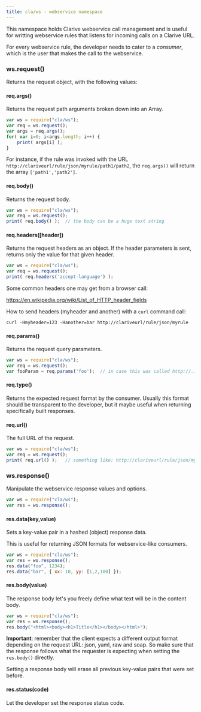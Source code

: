 ```yaml
---
title: cla/ws - webservice namespace
---
```


This namespace holds Clarive webservice call
management and is useful for writting webservice
rules that listens for incoming calls on a Clarive 
URL. 

For every webservice rule, the developer needs to 
cater to a *consumer*, which is the user that 
makes the call to the webservice. 

### ws.request()

Returns the request object, with the 
following values:

#### req.args()

Returns the request path arguments broken down
into an Array.

```javascript
var ws = require("cla/ws");
var req = ws.request();
var args = req.args();
for( var i=0; i<args.length; i++) {
    print( args[i] );
}
```

For instance, if the rule was invoked with
the URL `http://clariveurl/rule/json/myrule/path1/path2`,
the `req.args()` will return the array `['path1','path2']`.

#### req.body()

Returns the request body.  

```javascript
var ws = require("cla/ws");
var req = ws.request();
print( req.body() );  // the body can be a huge text string
```

#### req.headers([header])

Returns the request headers as an object. If the 
header parameters is sent, returns only the value for that given header.

```javascript
var ws = require("cla/ws");
var req = ws.request();
print( req.headers('accept-language') ); 
```

Some common headers one may get from a browser call:

https://en.wikipedia.org/wiki/List_of_HTTP_header_fields

How to send headers (myheader and another) with a `curl` command call:

`curl -Hmyheader=123 -Hanother=bar http://clariveurl/rule/json/myrule`

#### req.params()

Returns the request query parameters.

```javascript
var ws = require("cla/ws");
var req = ws.request();
var fooParam = req.params('foo');  // in case this was called http://.../?foo=bar
```

#### req.type()

Returns the expected request format by the consumer.
Usually this format should be transparent to the developer, 
but it maybe useful when returning specifically built responses.

#### req.url()

The full URL of the request. 

```javascript
var ws = require("cla/ws");
var req = ws.request();
print( req.url() );   // something like: http://clariveurl/rule/json/myrule
```

### ws.response()

Manipulate the webservice response values and options.

```javascript
var ws = require("cla/ws");
var res = ws.response();
```

#### res.data(key,value)

Sets a key-value pair in a hashed (object) response data. 

This is useful for returning JSON formats for webservice-like consumers.

```javascript
var ws = require("cla/ws");
var res = ws.response();
res.data("foo", 1234);
res.data("bar", { xx: 10, yy: [1,2,100] });
```

#### res.body(value)

The response body let's you freely define
what text will be in the content body. 

```javascript
var ws = require("cla/ws");
var res = ws.response();
res.body("<html><body><h1>Title</h1></body></html>");
```

**Important**: remember that the client expects 
a different output format depending on the request 
URL: json, yaml, raw and soap. So make sure that the response 
follows what the requester is expecting when setting the `res.body()`
directly. 

Setting a response body will erase all previous key-value pairs
that were set before.

#### res.status(code)

Let the developer set the response status code.


